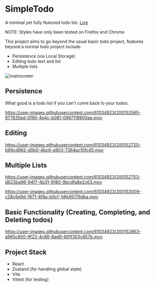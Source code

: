 # SimpleTodo

A minimal yet fully featured todo list. [Live](https://simpletodo.anthonyromaine.com/)

NOTE: Styles have only been tested on Firefox and Chrome

This project aims to go beyond the usual basic todo project, features beyond a normal todo project include:

- Persistence (via Local Storage)
- Editing todo text and list
- Multiple lists

![mainscreen](https://user-images.githubusercontent.com/61034923/200152478-6838d866-fd73-4d2c-be24-a65ae76b19d7.png)

## Persistence

What good is a todo list if you can't come back to your todos.

https://user-images.githubusercontent.com/61034923/200152565-977835ed-0f90-4e4c-b081-0997118900ae.mov

## Editing

https://user-images.githubusercontent.com/61034923/200152720-b99cd962-d0b0-4bc6-a903-7364ac10fc45.mov

## Multiple Lists

https://user-images.githubusercontent.com/61034923/200152753-d623ba96-94f7-4b31-9180-9bcdfa8e2c63.mov



https://user-images.githubusercontent.com/61034923/200153009-c28c6e9d-1671-4f8a-b0cf-1dfe95176dba.mov



## Basic Functionality (Creating, Completing, and Deleting todos)

https://user-images.githubusercontent.com/61034923/200152863-a965c850-9f22-4c86-8ad9-691f353c857b.mov


## Project Stack

- React
- Zustand (for handling global state)
- Vite
- Vitest (for testing)



